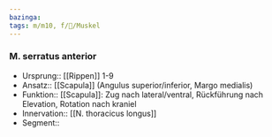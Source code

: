 ```yaml
---
bazinga: 
tags: m/m10, f/🦴/Muskel
---
```

### M. serratus anterior
- Ursprung:: [[Rippen]] 1-9
- Ansatz:: [[Scapula]] (Angulus superior/inferior, Margo medialis)
- Funktion:: [[Scapula]]: Zug nach lateral/ventral, Rückführung nach Elevation, Rotation nach kraniel
- Innervation:: [[N. thoracicus longus]]
- Segment:: 